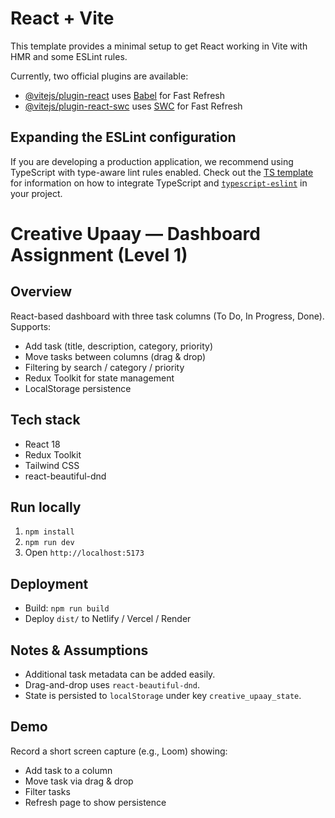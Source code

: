 # React + Vite

This template provides a minimal setup to get React working in Vite with HMR and some ESLint rules.

Currently, two official plugins are available:

- [@vitejs/plugin-react](https://github.com/vitejs/vite-plugin-react/blob/main/packages/plugin-react) uses [Babel](https://babeljs.io/) for Fast Refresh
- [@vitejs/plugin-react-swc](https://github.com/vitejs/vite-plugin-react/blob/main/packages/plugin-react-swc) uses [SWC](https://swc.rs/) for Fast Refresh

## Expanding the ESLint configuration

If you are developing a production application, we recommend using TypeScript with type-aware lint rules enabled. Check out the [TS template](https://github.com/vitejs/vite/tree/main/packages/create-vite/template-react-ts) for information on how to integrate TypeScript and [`typescript-eslint`](https://typescript-eslint.io) in your project.
# Creative Upaay — Dashboard Assignment (Level 1)

## Overview
React-based dashboard with three task columns (To Do, In Progress, Done). Supports:
- Add task (title, description, category, priority)
- Move tasks between columns (drag & drop)
- Filtering by search / category / priority
- Redux Toolkit for state management
- LocalStorage persistence

## Tech stack
- React 18
- Redux Toolkit
- Tailwind CSS
- react-beautiful-dnd

## Run locally
1. `npm install`
2. `npm run dev`
3. Open `http://localhost:5173`

## Deployment
- Build: `npm run build`
- Deploy `dist/` to Netlify / Vercel / Render

## Notes & Assumptions
- Additional task metadata can be added easily.
- Drag-and-drop uses `react-beautiful-dnd`.
- State is persisted to `localStorage` under key `creative_upaay_state`.

## Demo
Record a short screen capture (e.g., Loom) showing:
- Add task to a column
- Move task via drag & drop
- Filter tasks
- Refresh page to show persistence

